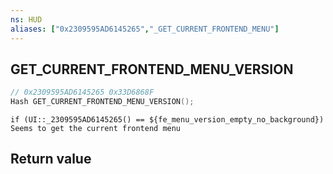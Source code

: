 ```yaml
---
ns: HUD
aliases: ["0x2309595AD6145265","_GET_CURRENT_FRONTEND_MENU"]
---
```

## GET_CURRENT_FRONTEND_MENU_VERSION

```c
// 0x2309595AD6145265 0x33D6868F
Hash GET_CURRENT_FRONTEND_MENU_VERSION();
```

```
if (UI::_2309595AD6145265() == ${fe_menu_version_empty_no_background})  
Seems to get the current frontend menu  
```

## Return value
